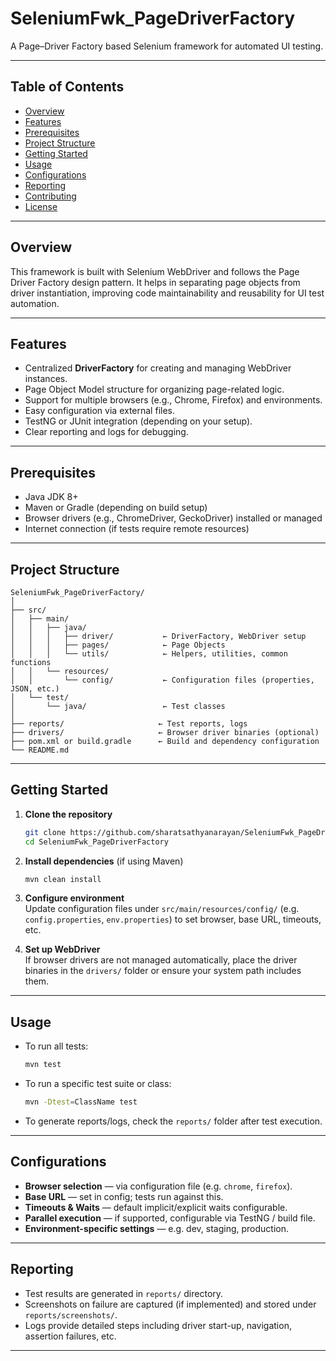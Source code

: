 # SeleniumFwk_PageDriverFactory

A Page–Driver Factory based Selenium framework for automated UI testing.

---

## Table of Contents

- [Overview](#overview)  
- [Features](#features)  
- [Prerequisites](#prerequisites)  
- [Project Structure](#project-structure)  
- [Getting Started](#getting-started)  
- [Usage](#usage)  
- [Configurations](#configurations)  
- [Reporting](#reporting)  
- [Contributing](#contributing)  
- [License](#license)  

---

## Overview

This framework is built with Selenium WebDriver and follows the Page Driver Factory design pattern. It helps in separating page objects from driver instantiation, improving code maintainability and reusability for UI test automation.

---

## Features

- Centralized **DriverFactory** for creating and managing WebDriver instances.  
- Page Object Model structure for organizing page-related logic.  
- Support for multiple browsers (e.g., Chrome, Firefox) and environments.  
- Easy configuration via external files.  
- TestNG or JUnit integration (depending on your setup).  
- Clear reporting and logs for debugging.  

---

## Prerequisites

- Java JDK 8+  
- Maven or Gradle (depending on build setup)  
- Browser drivers (e.g., ChromeDriver, GeckoDriver) installed or managed  
- Internet connection (if tests require remote resources)  

---

## Project Structure

```
SeleniumFwk_PageDriverFactory/
│
├── src/
│   ├── main/
│   │   ├── java/
│   │   │   ├── driver/           ← DriverFactory, WebDriver setup
│   │   │   ├── pages/            ← Page Objects
│   │   │   └── utils/            ← Helpers, utilities, common functions
│   │   └── resources/
│   │       └── config/           ← Configuration files (properties, JSON, etc.)
│   └── test/
│       └── java/                 ← Test classes
│
├── reports/                     ← Test reports, logs
├── drivers/                     ← Browser driver binaries (optional)
├── pom.xml or build.gradle      ← Build and dependency configuration
└── README.md                    
```

---

## Getting Started

1. **Clone the repository**

   ```bash
   git clone https://github.com/sharatsathyanarayan/SeleniumFwk_PageDriverFactory.git
   cd SeleniumFwk_PageDriverFactory
   ```

2. **Install dependencies** (if using Maven)

   ```bash
   mvn clean install
   ```

3. **Configure environment**  
   Update configuration files under `src/main/resources/config/` (e.g. `config.properties`, `env.properties`) to set browser, base URL, timeouts, etc.

4. **Set up WebDriver**  
   If browser drivers are not managed automatically, place the driver binaries in the `drivers/` folder or ensure your system path includes them.

---

## Usage

- To run all tests:

  ```bash
  mvn test
  ```

- To run a specific test suite or class:

  ```bash
  mvn -Dtest=ClassName test
  ```

- To generate reports/logs, check the `reports/` folder after test execution.

---

## Configurations

- **Browser selection** — via configuration file (e.g. `chrome`, `firefox`).  
- **Base URL** — set in config; tests run against this.  
- **Timeouts & Waits** — default implicit/explicit waits configurable.  
- **Parallel execution** — if supported, configurable via TestNG / build file.  
- **Environment-specific settings** — e.g. dev, staging, production.

---

## Reporting

- Test results are generated in `reports/` directory.  
- Screenshots on failure are captured (if implemented) and stored under `reports/screenshots/`.  
- Logs provide detailed steps including driver start-up, navigation, assertion failures, etc.

---
